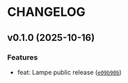 # CHANGELOG


## v0.1.0 (2025-10-16)
### Features

* feat: Lampe public release ([`e09b90b`](https://github.com/montagne-dev/lampe/commit/e09b90bb47bb00a390c768ca015dd8f19eea314a))
